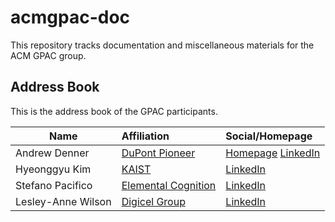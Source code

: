 # acmgpac-doc

This repository tracks documentation and miscellaneous materials for the ACM GPAC group. 

## Address Book 
This is the address book of the GPAC participants.

| Name                | Affiliation                                              | Social/Homepage                                                                        | 
| ------------------- |:---------------------------------------------------------|:---------------------------------------------------------------------------------------|
| Andrew Denner       | [DuPont Pioneer](http://www.pioneer.com/)                |  [Homepage](http://denner.co) [LinkedIn](https://www.linkedin.com/in/andrewdenner/)    |
| Hyeonggyu Kim       | [KAIST](https://www.kaist.edu)                           | [LinkedIn](https://www.linkedin.com/in/hyeonggyu/)                                     |
| Stefano Pacifico    | [Elemental Cognition](https://www.elementalcognition.com)| [LinkedIn](https://www.linkedin.com/in/stefanopacifico/)                               |
| Lesley-Anne Wilson    | [Digicel Group](https://www.digicelgroup.com/en.html)| [LinkedIn](www.linkedin.com/in/lesleyannepwilson)                               |

